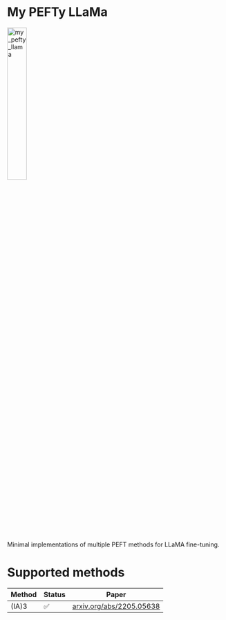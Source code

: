 # My PEFTy LLaMa

<div style="max-width:800px">
  <img src="https://user-images.githubusercontent.com/2821124/232169319-4546926b-af14-4c4e-9126-675ca647935d.png" alt="my_pefty_llama" style="width:30%"/>
</div>

Minimal implementations of multiple PEFT methods for LLaMA fine-tuning.

# Supported methods

| Method | Status | Paper |
| ---    | ---         | ---   |
| (IA)3  | ✅          | [arxiv.org/abs/2205.05638](https://arxiv.org/abs/2205.05638) |
